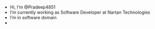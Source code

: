 -  Hi, I’m @Pradeep4851
-  I’m currently working as Software Developer at Nartan Technologies
-  I’m in software domain
-  
<!---
Pradeep4851/Pradeep4851 is a ✨ special ✨ repository because its `README.md` (this file) appears on your GitHub profile.
You can click the Preview link to take a look at your changes.
--->
